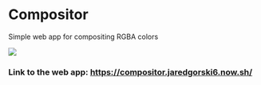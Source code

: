 # Compositor
Simple web app for compositing RGBA colors

![](https://raw.githubusercontent.com/jaredgorski/Compositor/master/.media/compositor-demo.gif)

### Link to the web app: https://compositor.jaredgorski6.now.sh/
